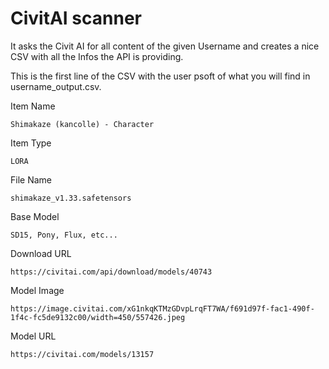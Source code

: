 # CivitAI scanner

It asks the Civit AI for all content of the given Username and creates a nice CSV with all the Infos 
the API is providing. 

This is the first line of the CSV with the user psoft of what you will find in username_output.csv.

Item Name
```
Shimakaze (kancolle) - Character
```

Item Type
```
LORA
```
File Name
```
shimakaze_v1.33.safetensors
```
Base Model
```
SD15, Pony, Flux, etc...
```
Download URL
```
https://civitai.com/api/download/models/40743
```
Model Image
```
https://image.civitai.com/xG1nkqKTMzGDvpLrqFT7WA/f691d97f-fac1-490f-1f4c-fc5de9132c00/width=450/557426.jpeg
```
Model URL
```
https://civitai.com/models/13157
```
